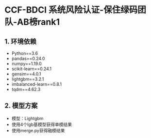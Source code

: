 # CCF-BDCI 系统风险认证-保住绿码团队-AB榜rank1

## **1. 环境依赖**

- Python==3.6
- pandas==0.24.0
- numpy==1.19.0
- scikit-learn==0.24.1
- gensim==4.0.1
- lightgbm==3.2.1
- imbalanced-learn==0.8.1
- tqdm==4.62.3

## **2. 模型方案**
- 模型：Lightgbm
- 使用4个lgb基模型获得单模结果
- 使用merge.py获得融模结果 
